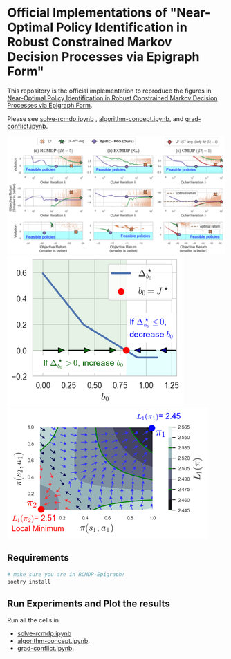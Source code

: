 # Official Implementations of "Near-Optimal Policy Identification in Robust Constrained Markov Decision Processes via Epigraph Form"

This repository is the official implementation to reproduce the figures in [Near-Optimal Policy Identification in Robust Constrained Markov Decision Processes via Epigraph Form](https://arxiv.org/abs/2408.16286).

Please see [solve-rcmdp.ipynb](solve-rcmdp.ipynb) , [algorithm-concept.ipynb](algorithm-concept.ipynb), and [grad-conflict.ipynb](grad-conflict.ipynb).

<img src="results/all.png">
<img src="results/concept.png">
<img src="results/conflict.png">


## Requirements

```bash
# make sure you are in RCMDP-Epigraph/
poetry install
```

## Run Experiments and Plot the results

Run all the cells in 
* [solve-rcmdp.ipynb](solve-rcmdp.ipynb) 
* [algorithm-concept.ipynb](algorithm-concept.ipynb).
* [grad-conflict.ipynb](grad-conflict.ipynb).
